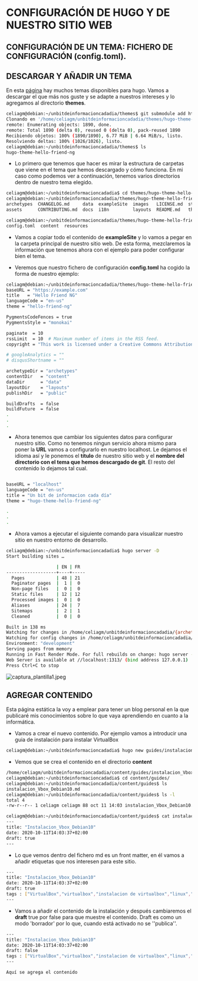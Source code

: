 # CONFIGURACIÓN DE HUGO Y DE NUESTRO SITIO WEB

## CONFIGURACIÓN DE UN TEMA: FICHERO DE CONFIGURACIÓN (**config.toml**). 

## DESCARGAR Y AÑADIR UN TEMA

En esta [página](https://themes.gohugo.io/) hay muchos temas disponibles para hugo. Vamos a descargar el que más nos guste y se adapte a nuestros intereses y lo agregamos al directorio **themes**.

```sh
celiagm@debian:~/unbitdeinformacioncadadia/themes$ git submodule add https://github.com/rhazdon/hugo-theme-hello-friend-ng.git
Clonando en '/home/celiagm/unbitdeinformacioncadadia/themes/hugo-theme-hello-friend-ng'...
remote: Enumerating objects: 1890, done.
remote: Total 1890 (delta 0), reused 0 (delta 0), pack-reused 1890
Recibiendo objetos: 100% (1890/1890), 6.77 MiB | 6.64 MiB/s, listo.
Resolviendo deltas: 100% (1026/1026), listo.
celiagm@debian:~/unbitdeinformacioncadadia/themes$ ls
hugo-theme-hello-friend-ng

```

* Lo primero que tenemos que hacer es mirar la estructura de carpetas que viene en el tema que hemos descargado y cómo funciona. En mi caso como podemos ver a continuación, tenemos varios directorios dentro de nuestro tema elegido.

```sh
celiagm@debian:~/unbitdeinformacioncadadia$ cd themes/hugo-theme-hello-friend-ng/
celiagm@debian:~/unbitdeinformacioncadadia/themes/hugo-theme-hello-friend-ng$ ls
archetypes  CHANGELOG.md     data  exampleSite  images   LICENSE.md  static
assets      CONTRIBUTING.md  docs  i18n         layouts  README.md   theme.toml

```
``` sh
celiagm@debian:~/unbitdeinformacioncadadia/themes/hugo-theme-hello-friend-ng/exampleSite$ ls
config.toml  content  resources
```

* Vamos a copiar todo el contenido de **exampleSite** y lo vamos a pegar en la carpeta principal de nuestro sitio web. De esta forma, mezclaremos la información que tenemos ahora con el ejemplo para poder configurar bien el tema.

* Veremos que nuestro fichero de configuración **config.toml** ha cogido la forma de nuestro ejemplo:

``` sh
celiagm@debian:~/unbitdeinformacioncadadia/themes/hugo-theme-hello-friend-ng/exampleSite$ cat config.toml 
baseURL = "https://example.com"
title   = "Hello Friend NG"
languageCode = "en-us"
theme = "hello-friend-ng"

PygmentsCodeFences = true
PygmentsStyle = "monokai"

paginate  = 10
rssLimit  = 10  # Maximum number of items in the RSS feed.
copyright = "This work is licensed under a Creative Commons Attribution-NonCommercial 4.0 International License." # This message is only used by the RSS template.

# googleAnalytics = ""
# disqusShortname = ""

archetypeDir = "archetypes"
contentDir   = "content"
dataDir      = "data"
layoutDir    = "layouts"
publishDir   = "public"

buildDrafts  = false
buildFuture  = false
.
. 
. 

```
* Ahora tenemos que cambiar los siguientes datos para configurar nuestro sitio. Como no tenemos ningun servicio ahora mismo para poner la **URL** vamos a configurarlo en nuestro localhost. Le dejamos el idioma así y le ponemos el **título** de nuestro sitio web y el **nombre del directorio con el tema que hemos descargado de git**. El resto del contenido lo dejamos tal cual.

```sh

baseURL = "localhost"
languageCode = "en-us"
title = "Un bit de informacion cada día"
theme = "hugo-theme-hello-friend-ng"

.
.
.

```

* Ahora vamos a ejecutar el siguiente comando para visualizar nuestro sitio en nuestro entorno de desarrollo. 

```sh
celiagm@debian:~/unbitdeinformacioncadadia$ hugo server -D
Start building sites … 

                   | EN | FR  
-------------------+----+-----
  Pages            | 48 | 21  
  Paginator pages  |  1 |  0  
  Non-page files   |  0 |  0  
  Static files     | 12 | 12  
  Processed images |  0 |  0  
  Aliases          | 24 |  7  
  Sitemaps         |  2 |  1  
  Cleaned          |  0 |  0  

Built in 138 ms
Watching for changes in /home/celiagm/unbitdeinformacioncadadia/{archetypes,content,data,layouts,static,themes}
Watching for config changes in /home/celiagm/unbitdeinformacioncadadia/config.toml
Environment: "development"
Serving pages from memory
Running in Fast Render Mode. For full rebuilds on change: hugo server --disableFastRender
Web Server is available at //localhost:1313/ (bind address 127.0.0.1)
Press Ctrl+C to stop

```

![captura_plantilla1.jpeg]()



## AGREGAR CONTENIDO

Esta página estática la voy a emplear para tener un blog personal en la que publicaré mis conocimientos sobre lo que vaya aprendiendo en cuanto a la informática.

* Vamos a crear el nuevo contenido. Por ejemplo vamos a introducir una guia de instalación para instalar VirtualBox

```sh
celiagm@debian:~/unbitdeinformacioncadadia$ hugo new guides/instalacion_Vbox_Debian10.md
```
* Vemos que se crea el contenido en el directorio **content**

```sh
/home/celiagm/unbitdeinformacioncadadia/content/guides/instalacion_Vbox_Debian10.md created
celiagm@debian:~/unbitdeinformacioncadadia$ cd content/guides/
celiagm@debian:~/unbitdeinformacioncadadia/content/guides$ ls
instalacion_Vbox_Debian10.md
celiagm@debian:~/unbitdeinformacioncadadia/content/guides$ ls -l
total 4
-rw-r--r-- 1 celiagm celiagm 88 oct 11 14:03 instalacion_Vbox_Debian10.md

celiagm@debian:~/unbitdeinformacioncadadia/content/guides$ cat instalacion_Vbox_Debian10.md 
---
title: "Instalacion_Vbox_Debian10"
date: 2020-10-11T14:03:37+02:00
draft: true
---

```
* Lo que vemos dentro del fichero md es un front matter, en él vamos a añadir etiquetas que nos interesen para este sitio.

```sh
---
title: "Instalacion_Vbox_Debian10"
date: 2020-10-11T14:03:37+02:00
draft: true
tags : ["VirtualBox","virtualbox","instalacion de virtualbox","linux","Debian Buster","Debian 10"]
---

```

* Vamos a añadir el contenido de la instalación y después cambiaremos el **draft** true por false para que muestre el contenido. Draft es como un modo 'borrador' por lo que, cuando está activado no se ''publica''.

```sh
---
title: "Instalacion_Vbox_Debian10"
date: 2020-10-11T14:03:37+02:00
draft: false
tags : ["VirtualBox","virtualbox","instalacion de virtualbox","linux","Debian Buster","Debian 10"]
---

Aquí se agrega el contenido

```